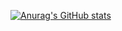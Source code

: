 [![Anurag's GitHub stats](https://github-readme-stats.vercel.app/api?username=vishus12)](https://github.com/anuraghazra/github-readme-stats)
